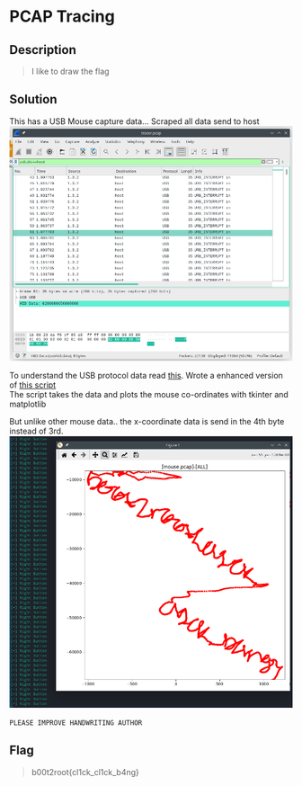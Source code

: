 # PCAP Tracing

## Description
> I like to draw the flag

## Solution
This has a USB Mouse capture data... Scraped all data send to host<br>
![](scrape.png)


To understand the USB protocol data read [this](https://www.usb.org/sites/default/files/documents/hut1_12v2.pdf).
Wrote a enhanced version of [this script](https://github.com/WangYihang/UsbMiceDataHacker)<br>
The script takes the data and plots the mouse co-ordinates with tkinter and matplotlib

But unlike other mouse data.. the x-coordinate data is send in the 4th byte instead of 3rd.
![](output.png)

`PLEASE IMPROVE HANDWRITING AUTHOR`

## Flag
> b00t2root{cl1ck_cl1ck_b4ng}
